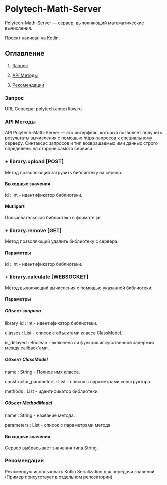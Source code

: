 # Polytech-Math-Server

Polytech-Math-Server — сервер, выполняющий математические вычисления.

Проект написан на Kotlin.

## Оглавление

1. [Запрос](#Запрос)

2. [API Методы](#API-Методы)

3. [Рекомендации](#Рекомендации)


### Запрос

URL Сервера: polytech.annexflow.ru

### API Методы

API Polytech-Math-Server — это интерфейс, который позволяет получить результаты вычисления с помощью https-запросов к
специальному серверу. Синтаксис запросов и тип возвращаемых ими данных строго определены на
стороне самого сервиса.

### + __library.upload__ [POST]

Метод позволяющий загрузить библиотеку на сервер.

#### Выходные значения

id : Int - идентификатор библиотеки.

#### Mutlipart

Пользовательская библиотека в формате jar.

### + __library.remove__ [GET]

Метод позволяющий удалить библиотеку с сервера.

#### Параметры

id : Int - идентификатор библиотеки.

### + __library.calculate__ [WEBSOCKET]

Метод выполяющий вычисления с помощью указанной библиотеки.

#### Параметры

##### Объект запроса

library_id : Int - идентификатор библиотеки.

classes : List<ClassModel> - список с объектами класса ClassModel.

is_delayed : Boolean - включена ли функция искусственной задержки между callback'ами.

##### Объект ClassModel

name : String - Полное имя класса.

constructor_parameters : List<String> - список с параметрами конструктора.

methods : List<MethodModel> - идентификатор библиотеки.

##### Объект MethodModel

name : String - название метода.

parameters : List<String> - список с параметрами метода.
  
#### Выходные значения

Сервер выбрасывает значения типа String.
  
### Рекомендации

Рекомендую использовать Kotlin Serialization для передачи значений. (Пример присутствует в отдельном репозитории)
